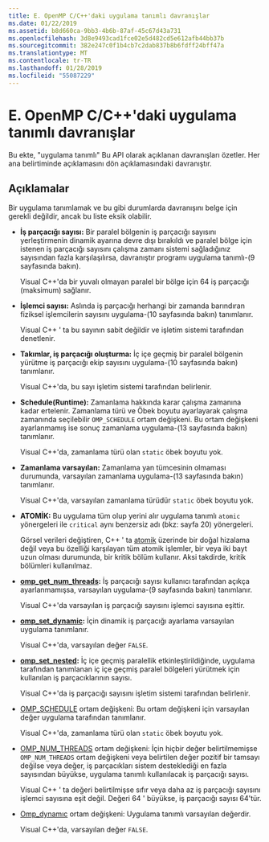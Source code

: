 ```yaml
---
title: E. OpenMP C/C++'daki uygulama tanımlı davranışlar
ms.date: 01/22/2019
ms.assetid: b8d660ca-9bb3-4b6b-87af-45c67d43a731
ms.openlocfilehash: 3d8e9493cad1fce02e5d482cd5e612afb44bb37b
ms.sourcegitcommit: 382e247c0f1b4cb7c2dab837b8b6fdff24bff47a
ms.translationtype: MT
ms.contentlocale: tr-TR
ms.lasthandoff: 01/28/2019
ms.locfileid: "55087229"
---
```

# <a name="e-implementation-defined-behaviors-in-openmp-cc"></a>E. OpenMP C/C++'daki uygulama tanımlı davranışlar

Bu ekte, "uygulama tanımlı" Bu API olarak açıklanan davranışları özetler.  Her ana belirtiminde açıklamasını dön açıklamasındaki davranıştır.

## <a name="remarks"></a>Açıklamalar

Bir uygulama tanımlamak ve bu gibi durumlarda davranışını belge için gerekli değildir, ancak bu liste eksik olabilir.

- **İş parçacığı sayısı:** Bir paralel bölgenin iş parçacığı sayısını yerleştirmenin dinamik ayarına devre dışı bırakıldı ve paralel bölge için istenen iş parçacığı sayısını çalışma zamanı sistemi sağladığınız sayısından fazla karşılaşılırsa, davranıştır programı uygulama tanımlı-(9 sayfasında bakın).

   Visual C++'da bir yuvalı olmayan paralel bir bölge için 64 iş parçacığı (maksimum) sağlanır.

- **İşlemci sayısı:** Aslında iş parçacığı herhangi bir zamanda barındıran fiziksel işlemcilerin sayısını uygulama-(10 sayfasında bakın) tanımlanır.

   Visual C++ ' ta bu sayının sabit değildir ve işletim sistemi tarafından denetlenir.

- **Takımlar, iş parçacığı oluşturma:** İç içe geçmiş bir paralel bölgenin yürütme iş parçacığı ekip sayısını uygulama-(10 sayfasında bakın) tanımlanır.

   Visual C++'da, bu sayı işletim sistemi tarafından belirlenir.

- **Schedule(Runtime):** Zamanlama hakkında karar çalışma zamanına kadar ertelenir. Zamanlama türü ve Öbek boyutu ayarlayarak çalışma zamanında seçilebilir `OMP_SCHEDULE` ortam değişkeni. Bu ortam değişkeni ayarlanmamış ise sonuç zamanlama uygulama-(13 sayfasında bakın) tanımlanır.

   Visual C++'da, zamanlama türü olan `static` öbek boyutu yok.

- **Zamanlama varsayılan:** Zamanlama yan tümcesinin olmaması durumunda, varsayılan zamanlama uygulama-(13 sayfasında bakın) tanımlanır.

   Visual C++'da, varsayılan zamanlama türüdür `static` öbek boyutu yok.

- **ATOMİK:** Bu uygulama tüm olup yerini alır uygulama tanımlı `atomic` yönergeleri ile `critical` aynı benzersiz adı (bkz: sayfa 20) yönergeleri.

   Görsel verileri değiştiren, C++ ' ta [atomik](reference/openmp-directives.md#atomic) üzerinde bir doğal hizalama değil veya bu özelliği karşılayan tüm atomik işlemler, bir veya iki bayt uzun olması durumunda, bir kritik bölüm kullanır. Aksi takdirde, kritik bölümleri kullanılmaz.

- **[omp_get_num_threads](3-run-time-library-functions.md#312-omp_get_num_threads-function):** İş parçacığı sayısı kullanıcı tarafından açıkça ayarlanmamışsa, varsayılan uygulama-(9 sayfasında bakın) tanımlanır.

   Visual C++'da varsayılan iş parçacığı sayısını işlemci sayısına eşittir.

- **[omp_set_dynamic](3-run-time-library-functions.md#317-omp_set_dynamic-function):** İçin dinamik iş parçacığı ayarlama varsayılan uygulama tanımlanır.

   Visual C++'da, varsayılan değer `FALSE`.

- **[omp_set_nested](3-run-time-library-functions.md#319-omp_set_nested-function):** İç içe geçmiş paralellik etkinleştirildiğinde, uygulama tarafından tanımlanan iç içe geçmiş paralel bölgeleri yürütmek için kullanılan iş parçacıklarının sayısı.

   Visual C++'da iş parçacığı sayısını işletim sistemi tarafından belirlenir.

- [OMP_SCHEDULE](4-environment-variables.md#41-omp_schedule) ortam değişkeni: Bu ortam değişkeni için varsayılan değer uygulama tarafından tanımlanır.

   Visual C++'da, zamanlama türü olan `static` öbek boyutu yok.

- [OMP_NUM_THREADS](4-environment-variables.md#42-omp_num_threads) ortam değişkeni: İçin hiçbir değer belirtilmemişse `OMP_NUM_THREADS` ortam değişkeni veya belirtilen değer pozitif bir tamsayı değilse veya değer, iş parçacıkları sistem desteklediği en fazla sayısından büyükse, uygulama tanımlı kullanılacak iş parçacığı sayısı.

   Visual C++ ' ta değeri belirtilmişse sıfır veya daha az iş parçacığı sayısını işlemci sayısına eşit değil.  Değeri 64 ' büyükse, iş parçacığı sayısı 64'tür.

- [Omp_dynamıc](4-environment-variables.md#43-omp_dynamic) ortam değişkeni: Uygulama tanımlı varsayılan değerdir.

   Visual C++'da, varsayılan değer `FALSE`.